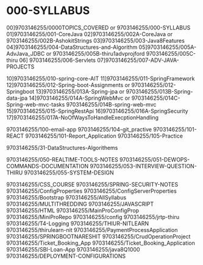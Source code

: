 # 000-SYLLABUS
00]9703146255/0000TOPICS_COVERED or 9703146255/000-SYLLABUS
01]9703146255/001-CoreJava
02]9703146255/002A-CoreJava or 9703146255/002B-AshokitStrings
03]9703146255/003-Java8Features
04]9703146255/004-DataStructures-and-Algorithm
05]9703146255/005A-AdvJava_JDBC or 9703146255/005B-thiru1advprojford
	9703146255/005C-thiru
06]	9703146255/006-Servlets
07]9703146255/007-ADV-JAVA-PROJECTS


10]9703146255/010-spring-core-AIT
11]9703146255/011-SpringFramework
12]9703146255/012-Spring-boot-Assignments or 9703146255/012-Springboot
13]9703146255/013A-Spring-jpa or 9703146255/013B-Spring-data-jpa
14]9703146255/014A-SpringWebMvc or 9703146255/014C-Spring-web-mvc-tasks
	9703146255/014B-spring-web-mvc
15]9703146255/015-SpringRestApi
16]9703146255/016A-SpringSecurity
17]9703146255/017A-NoOfWaysToHandleExecptionHandling




9703146255/100-email-app
9703146255/104-git_practive
9703146255/101-REACT
9703146255/101-Report_Application
9703146255/105-Practice


9703146255/31-DataStructures-Algorithems

9703146255/050-REALTIME-TOOLS-NOTES
9703146255/051-DEWOPS-COMMANDS-DOCUMENTATION
9703146255/053-INTERVIEW-QUESTION-THIRU
9703146255/055-SYSTEM-DESIGN





9703146255/CSS_COURSE
9703146255/SPRING-SECURITY-NOTES
9703146255/ConfigProperties
9703146255/ConfigServerProperties
9703146255/Bootstrap
9703146255/AllSyllabus
9703146255/MULTITHREDDING
9703146255/JAVASCRIPT
9703146255/HTML
9703146255/MainProConfigProp
9703146255/MiniProRepo
9703146255/config
9703146255/jrtp-thiru
9703146255/T4-Logging
9703146255/THIUR-NITLEARN
9703146255/thirulearn-nit
9703146255/PaymentProcessApplication
9703146255/SPRINGBOOTNARESHIT
9703146255/CrudOperationProject
9703146255/Ticket_Booking_App
9703146255/Ticket_Booking_Application
9703146255/SBI-Loan-App
9703146255/java8Q1000
9703146255/DEPLOYMENT-CONFIGURATIONS




